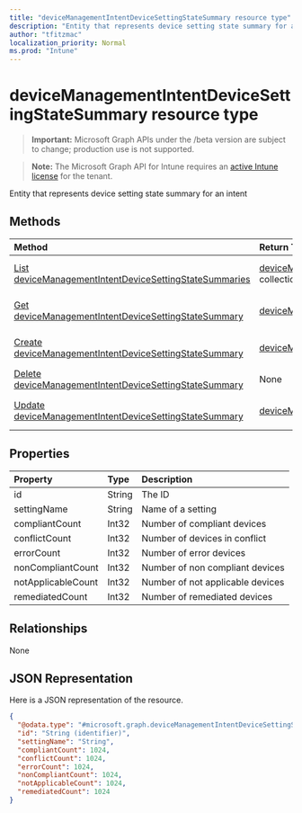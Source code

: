 ```yaml
---
title: "deviceManagementIntentDeviceSettingStateSummary resource type"
description: "Entity that represents device setting state summary for an intent"
author: "tfitzmac"
localization_priority: Normal
ms.prod: "Intune"
---
```


# deviceManagementIntentDeviceSettingStateSummary resource type

> **Important:** Microsoft Graph APIs under the /beta version are subject to change; production use is not supported.

> **Note:** The Microsoft Graph API for Intune requires an [active Intune license](https://go.microsoft.com/fwlink/?linkid=839381) for the tenant.

Entity that represents device setting state summary for an intent

## Methods
|Method|Return Type|Description|
|:---|:---|:---|
|[List deviceManagementIntentDeviceSettingStateSummaries](../api/intune-deviceintent-devicemanagementintentdevicesettingstatesummary-list.md)|[deviceManagementIntentDeviceSettingStateSummary](../resources/intune-deviceintent-devicemanagementintentdevicesettingstatesummary.md) collection|List properties and relationships of the [deviceManagementIntentDeviceSettingStateSummary](../resources/intune-deviceintent-devicemanagementintentdevicesettingstatesummary.md) objects.|
|[Get deviceManagementIntentDeviceSettingStateSummary](../api/intune-deviceintent-devicemanagementintentdevicesettingstatesummary-get.md)|[deviceManagementIntentDeviceSettingStateSummary](../resources/intune-deviceintent-devicemanagementintentdevicesettingstatesummary.md)|Read properties and relationships of the [deviceManagementIntentDeviceSettingStateSummary](../resources/intune-deviceintent-devicemanagementintentdevicesettingstatesummary.md) object.|
|[Create deviceManagementIntentDeviceSettingStateSummary](../api/intune-deviceintent-devicemanagementintentdevicesettingstatesummary-create.md)|[deviceManagementIntentDeviceSettingStateSummary](../resources/intune-deviceintent-devicemanagementintentdevicesettingstatesummary.md)|Create a new [deviceManagementIntentDeviceSettingStateSummary](../resources/intune-deviceintent-devicemanagementintentdevicesettingstatesummary.md) object.|
|[Delete deviceManagementIntentDeviceSettingStateSummary](../api/intune-deviceintent-devicemanagementintentdevicesettingstatesummary-delete.md)|None|Deletes a [deviceManagementIntentDeviceSettingStateSummary](../resources/intune-deviceintent-devicemanagementintentdevicesettingstatesummary.md).|
|[Update deviceManagementIntentDeviceSettingStateSummary](../api/intune-deviceintent-devicemanagementintentdevicesettingstatesummary-update.md)|[deviceManagementIntentDeviceSettingStateSummary](../resources/intune-deviceintent-devicemanagementintentdevicesettingstatesummary.md)|Update the properties of a [deviceManagementIntentDeviceSettingStateSummary](../resources/intune-deviceintent-devicemanagementintentdevicesettingstatesummary.md) object.|

## Properties
|Property|Type|Description|
|:---|:---|:---|
|id|String|The ID|
|settingName|String|Name of a setting|
|compliantCount|Int32|Number of compliant devices|
|conflictCount|Int32|Number of devices in conflict|
|errorCount|Int32|Number of error devices|
|nonCompliantCount|Int32|Number of non compliant devices|
|notApplicableCount|Int32|Number of not applicable devices|
|remediatedCount|Int32|Number of remediated devices|

## Relationships
None

## JSON Representation
Here is a JSON representation of the resource.
<!-- {
  "blockType": "resource",
  "keyProperty": "id",
  "@odata.type": "microsoft.graph.deviceManagementIntentDeviceSettingStateSummary"
}
-->
``` json
{
  "@odata.type": "#microsoft.graph.deviceManagementIntentDeviceSettingStateSummary",
  "id": "String (identifier)",
  "settingName": "String",
  "compliantCount": 1024,
  "conflictCount": 1024,
  "errorCount": 1024,
  "nonCompliantCount": 1024,
  "notApplicableCount": 1024,
  "remediatedCount": 1024
}
```




